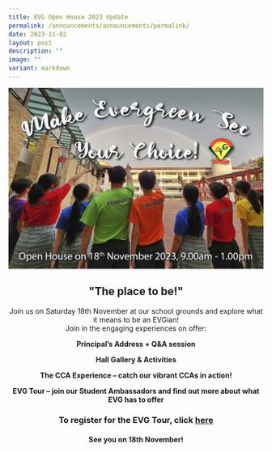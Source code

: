 ```yaml
---
title: EVG Open House 2023 Update
permalink: /announcements/announcements/permalink/
date: 2023-11-02
layout: post
description: ""
image: ""
variant: markdown
---
```

![Open House 2023](/images/evg%202023%20road%20run%20full-school%20portrait%20v6%20copy%20(jpeg).jpg)

       

## **<center>"The place to be!"</center>**
	
<center>Join us on Saturday 18th November at our school grounds and explore what it means to be an EVGian!</center>

<center>Join in the engaging experiences on offer:

 **Principal’s Address + Q&amp;A session**

 **Hall Gallery &amp; Activities**

 **The CCA Experience – catch our vibrant CCAs in action!**

 **EVG Tour – join our Student Ambassadors and find out more about what EVG has to offer**</center>

### **<center>To register for the EVG Tour, click [here](https://go.gov.sg/tourevg)</center>**


#### **<center>See you on 18th November!</center>**